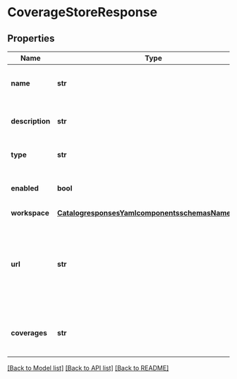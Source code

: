 # CoverageStoreResponse

## Properties
Name | Type | Description | Notes
------------ | ------------- | ------------- | -------------
**name** | **str** | Name of the coverage store | 
**description** | **str** | Description of the coverage store | [optional] 
**type** | **str** | Type of coverage store | 
**enabled** | **bool** | Whether the store is enabled, or not | [optional] 
**workspace** | [**CatalogresponsesYamlcomponentsschemasNamedLink**](CatalogresponsesYamlcomponentsschemasNamedLink.md) |  | [optional] 
**url** | **str** | Location of the raster data source (often, but not necessarily, a file). Can be relative to the data directory. | [optional] 
**coverages** | **str** | URL to the list of coverages contained in this store | [optional] 

[[Back to Model list]](../README.md#documentation-for-models) [[Back to API list]](../README.md#documentation-for-api-endpoints) [[Back to README]](../README.md)


